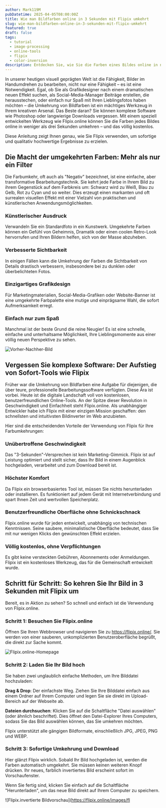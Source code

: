 ```yaml
---
author: Mark119M
pubDatetime: 2025-04-05T08:00:00Z
title: Wie man Bildfarben online in 3 Sekunden mit Flipix umkehrt
slug: wie-man-bildfarben-online-in-3-sekunden-mit-flipix-umkehrt
featured: true
draft: false
tags:
  - tutorial
  - image-processing
  - online-tools
  - flipix
  - color-inversion
description: Entdecken Sie, wie Sie die Farben eines Bildes online in nur 3 Sekunden mit Flipix.online invertieren können. Keine Software-Downloads, keine komplexen Schritte – einfach sofortige, hochwertige Farbinversion für Ihre kreativen Projekte.
---
```


In unserer heutigen visuell geprägten Welt ist die Fähigkeit, Bilder im Handumdrehen zu bearbeiten, nicht nur eine Fähigkeit – es ist eine Notwendigkeit. Egal, ob Sie als Grafikdesigner nach einem dramatischen neuen Effekt suchen, als Social-Media-Manager Beiträge erstellen, die herausstechen, oder einfach nur Spaß mit Ihren Lieblingsfotos haben möchten – die Umkehrung von Bildfarben ist ein mächtiges Werkzeug in Ihrem kreativen Arsenal. Das Beste daran? Sie können komplexe Software wie Photoshop oder langwierige Downloads vergessen. Mit einem speziell entwickelten Werkzeug wie Flipix.online können Sie die Farben jedes Bildes online in weniger als drei Sekunden umkehren – und das völlig kostenlos.

Diese Anleitung zeigt Ihnen genau, wie Sie Flipix verwenden, um sofortige und qualitativ hochwertige Ergebnisse zu erzielen.

## Die Macht der umgekehrten Farben: Mehr als nur ein Filter

Die Farbumkehr, oft auch als "Negativ" bezeichnet, ist eine einfache, aber transformative Bearbeitungstechnik. Sie kehrt jede Farbe in Ihrem Bild zu ihrem Gegenstück auf dem Farbkreis um: Schwarz wird zu Weiß, Blau zu Gelb, Rot zu Cyan und so weiter. Dies erzeugt einen markanten und oft surrealen visuellen Effekt mit einer Vielzahl von praktischen und künstlerischen Anwendungsmöglichkeiten.

### Künstlerischer Ausdruck
Verwandeln Sie ein Standardfoto in ein Kunstwerk. Umgekehrte Farben können ein Gefühl von Geheimnis, Dramatik oder einen coolen Retro-Look hervorrufen und Ihren Bildern helfen, sich von der Masse abzuheben.

### Verbesserte Sichtbarkeit
In einigen Fällen kann die Umkehrung der Farben die Sichtbarkeit von Details drastisch verbessern, insbesondere bei zu dunklen oder überbelichteten Fotos.

### Einzigartiges Grafikdesign
Für Marketingmaterialien, Social-Media-Grafiken oder Website-Banner ist eine umgekehrte Farbpalette eine mutige und einprägsame Wahl, die sofort Aufmerksamkeit erregt.

### Einfach nur zum Spaß
Manchmal ist der beste Grund die reine Neugier! Es ist eine schnelle, einfache und unterhaltsame Möglichkeit, Ihre Lieblingsmomente aus einer völlig neuen Perspektive zu sehen.

![Vorher-Nachher-Bild](https://flipix.online/images/before-after-color-inversion.jpg)

## Vergessen Sie komplexe Software: Der Aufstieg von Sofort-Tools wie Flipix

Früher war die Umkehrung von Bildfarben eine Aufgabe für diejenigen, die über teure, professionelle Bearbeitungssoftware verfügten. Diese Ära ist vorbei. Heute ist die digitale Landschaft voll von kostenlosen, benutzerfreundlichen Online-Tools. An der Spitze dieser Revolution in Geschwindigkeit und Einfachheit steht Flipix.online. Als unabhängiger Entwickler habe ich Flipix mit einer einzigen Mission geschaffen: den schnellsten und intuitivsten Bildinverter im Web anzubieten.

Hier sind die entscheidenden Vorteile der Verwendung von Flipix für Ihre Farbumkehrungen:

### Unübertroffene Geschwindigkeit
Das "3-Sekunden"-Versprechen ist kein Marketing-Gimmick. Flipix ist auf Leistung optimiert und stellt sicher, dass Ihr Bild in einem Augenblick hochgeladen, verarbeitet und zum Download bereit ist.

### Höchster Komfort
Da Flipix ein browserbasiertes Tool ist, müssen Sie nichts herunterladen oder installieren. Es funktioniert auf jedem Gerät mit Internetverbindung und spart Ihnen Zeit und wertvollen Speicherplatz.

### Benutzerfreundliche Oberfläche ohne Schnickschnack
Flipix.online wurde für jeden entwickelt, unabhängig von technischen Kenntnissen. Seine saubere, minimalistische Oberfläche bedeutet, dass Sie mit nur wenigen Klicks den gewünschten Effekt erzielen.

### Völlig kostenlos, ohne Verpflichtungen
Es gibt keine versteckten Gebühren, Abonnements oder Anmeldungen. Flipix ist ein kostenloses Werkzeug, das für die Gemeinschaft entwickelt wurde.

## Schritt für Schritt: So kehren Sie Ihr Bild in 3 Sekunden mit Flipix um

Bereit, es in Aktion zu sehen? So schnell und einfach ist die Verwendung von Flipix.online.

### Schritt 1: Besuchen Sie Flipix.online

Öffnen Sie Ihren Webbrowser und navigieren Sie zu https://flipix.online/. Sie werden von einer sauberen, unkomplizierten Benutzeroberfläche begrüßt, die direkt zur Sache kommt.

![Flipix.online-Homepage](https://flipix.online/images/flipix-homepage-screenshot.jpg)

### Schritt 2: Laden Sie Ihr Bild hoch

Sie haben zwei unglaublich einfache Methoden, um Ihre Bilddatei hochzuladen:

**Drag & Drop**: Der einfachste Weg. Ziehen Sie Ihre Bilddatei einfach aus einem Ordner auf Ihrem Computer und legen Sie sie direkt im Upload-Bereich auf der Webseite ab.

**Dateien durchsuchen**: Klicken Sie auf die Schaltfläche "Datei auswählen" (oder ähnlich beschriftet). Dies öffnet den Datei-Explorer Ihres Computers, sodass Sie das Bild auswählen können, das Sie umkehren möchten.

Flipix unterstützt alle gängigen Bildformate, einschließlich JPG, JPEG, PNG und WEBP.

### Schritt 3: Sofortige Umkehrung und Download

Hier glänzt Flipix wirklich. Sobald Ihr Bild hochgeladen ist, werden die Farben automatisch umgekehrt. Sie müssen keinen weiteren Knopf drücken. Ihr neues, farblich invertiertes Bild erscheint sofort im Vorschaufenster.

Wenn Sie fertig sind, klicken Sie einfach auf die Schaltfläche "Herunterladen", um das neue Bild direkt auf Ihrem Computer zu speichern.

![Flipix.invertierte Bildvorschau](https://flipix.online/images/fl